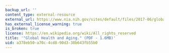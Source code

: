 ```yaml
---
backup_url: ''
content_type: external-resource
external_url: https://www.nia.nih.gov/sites/default/files/2017-06/global_health_aging.pdf
has_external_license_warning: true
is_broken: true
license: https://en.wikipedia.org/wiki/All_rights_reserved
title: '"Global Health and Aging." (PDF - 1.6MB)'
uid: a378eb50-a70c-4cd8-90d3-38b643fb55b0
---
```

